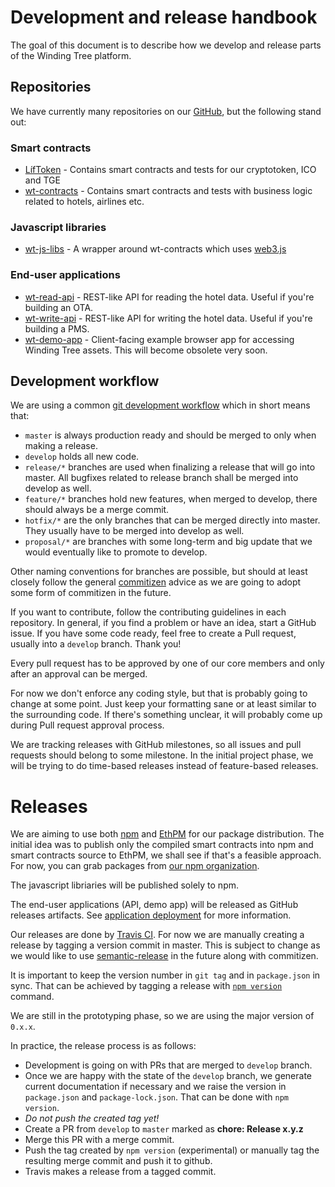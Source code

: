 # Development and release handbook

The goal of this document is to describe how we develop and release parts of
the Winding Tree platform.

## Repositories

We have currently many repositories on our
[GitHub](https://github.com/windingtree/), but the following stand out:

### Smart contracts

- [LífToken](https://github.com/windingtree/LifToken) - Contains smart
contracts and tests for our cryptotoken, ICO and TGE
- [wt-contracts](https://github.com/windingtree/wt-contracts) - Contains smart
contracts and tests with business logic related to hotels, airlines etc.

### Javascript libraries

- [wt-js-libs](https://github.com/windingtree/wt-js-libs) - A wrapper around
wt-contracts which uses [web3.js](https://github.com/ethereum/web3.js/)

### End-user applications

- [wt-read-api](https://github.com/windingtree/wt-read-api) - REST-like
API for reading the hotel data. Useful if you're building an OTA.
- [wt-write-api](https://github.com/windingtree/wt-write-api) - REST-like
API for writing the hotel data. Useful if you're building a PMS.
- [wt-demo-app](https://github.com/windingtree/wt-demo-app) - Client-facing
example browser app for accessing Winding Tree assets. This will become obsolete
very soon.

## Development workflow

We are using a common
[git development workflow](http://nvie.com/posts/a-successful-git-branching-model/)
which in short means that:

- `master` is always production ready and should be merged to only when making
a release.
- `develop` holds all new code.
- `release/*` branches are used when finalizing a release that will go into
master. All bugfixes related to release branch shall be merged into develop as
well.
- `feature/*` branches hold new features, when merged to develop, there should
always be a merge commit.
- `hotfix/*` are the only branches that can be merged directly into master.
They usually have to be merged into develop as well.
- `proposal/*` are branches with some long-term and big update that we would
eventually like to promote to develop.

Other naming conventions for branches are possible, but should at least closely
follow the general
[commitizen](https://www.npmjs.com/package/commitizen#using-the-command-line-tool)
advice as we are going to adopt some form of commitizen in the future.

If you want to contribute, follow the contributing guidelines in each repository.
In general, if you find a problem or have an idea, start a GitHub issue. If you
have some code ready, feel free to create a Pull request, usually into a `develop`
branch. Thank you!

Every pull request has to be approved by one of our core members and only after
an approval can be merged.

For now we don't enforce any coding style, but that is probably going to change
at some point. Just keep your formatting sane or at least similar to the
surrounding code. If there's something unclear, it will probably come up during
Pull request approval process.

We are tracking releases with GitHub milestones, so all issues and pull requests
should belong to some milestone. In the initial project phase, we will be trying
to do time-based releases instead of feature-based releases.


# Releases

We are aiming to use both [npm](https://npmjs.com) and
[EthPM](https://www.ethpm.com/) for our package distribution. The initial idea
was to publish only the compiled smart contracts into npm and smart contracts
source to EthPM, we shall see if that's a feasible approach. For now, you can
grab packages from [our npm organization](https://www.npmjs.com/org/windingtree).

The javascript libriaries will be published solely to npm.

The end-user applications (API, demo app) will be released as GitHub releases
artifacts. See [application deployment](https://github.com/windingtree/wiki/blob/master/app-deployment.md)
for more information.

Our releases are done by [Travis CI](https://travis-ci.org/). For now we are
manually creating a release by tagging a version commit in master. This is
subject to change as we would like to use
[semantic-release](https://semantic-release.gitbooks.io/semantic-release/#highlights)
in the future along with commitizen.

It is important to keep the version number in `git tag` and in `package.json`
in sync. That can be achieved by tagging a release with
[`npm version`](https://docs.npmjs.com/cli/version) command.

We are still in the prototyping phase, so we are using the major version of `0.x.x`.

In practice, the release process is as follows:

- Development is going on with PRs that are merged to `develop` branch.
- Once we are happy with the state of the `develop` branch, we generate current
documentation if necessary and we raise the version in `package.json` and
`package-lock.json`. That can be done with `npm version`.
- *Do not push the created tag yet!*
- Create a PR from `develop` to `master` marked as **chore: Release x.y.z**
- Merge this PR with a merge commit.
- Push the tag created by `npm version` (experimental) or manually tag the
resulting merge commit and push it to github.
- Travis makes a release from a tagged commit.
